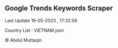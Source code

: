 

## Google Trends Keywords Scraper 
 
Last Update 19-05-2023 , 17:32:58

Country List :
VIETNAM.json



© Abdul Muttaqin 

